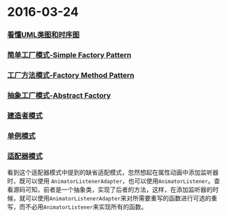 # 2016-03-24

### [看懂UML类图和时序图](http://design-patterns.readthedocs.org/zh_CN/latest/read_uml.html)

### [简单工厂模式-Simple Factory Pattern](http://design-patterns.readthedocs.org/zh_CN/latest/creational_patterns/simple_factory.html)

### [工厂方法模式-Factory Method Pattern](http://design-patterns.readthedocs.org/zh_CN/latest/creational_patterns/factory_method.html)

### [抽象工厂模式-Abstract Factory](http://design-patterns.readthedocs.org/zh_CN/latest/creational_patterns/abstract_factory.html)

### [建造者模式](http://design-patterns.readthedocs.org/zh_CN/latest/creational_patterns/builder.html)

### [单例模式](http://design-patterns.readthedocs.org/zh_CN/latest/creational_patterns/singleton.html)

### [适配器模式](http://www.cnblogs.com/java-my-life/archive/2012/04/13/2442795.html)
看到这个适配器模式中提到的缺省适配模式，忽然想起在属性动画中添加监听器时，既可以使用 ```AnimatorListenerAdapter```，也可以使用```AnimatorListener```。查看源码可知，前者是一个抽象类，实现了后者的方法，这样，在添加监听器的时候，就可以使用```AnimatorListenerAdapter```来对所需要重写的函数进行可选的重写，而不必用```AnimatorListener```来实现所有的函数。

### []()

### []()

### []()

### []()

### []()

### []()
